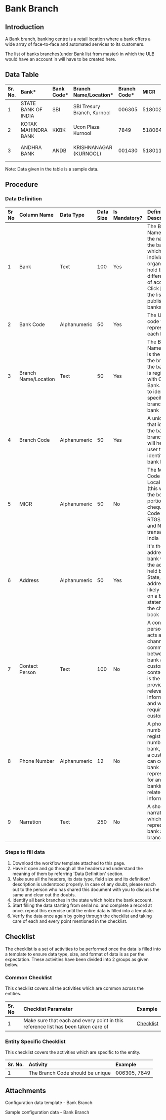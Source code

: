 # Bank Branch

## Introduction <a id="Introduction"></a>

A Bank branch, banking centre is a retail location where a bank offers a wide array of face-to-face and automated services to its customers.

The list of banks branches\(under Bank list from master\) in which the ULB would have an account in will have to be created here.

## Data Table <a id="Data-Table"></a>

| Sr. No. | Bank\* | Bank Code\* | Branch Name/Location\* | Branch Code\* | MICR | Address\* | Contact Person | Phone Number | Narration |
| :--- | :--- | :--- | :--- | :--- | :--- | :--- | :--- | :--- | :--- |
| 1 | STATE BANK OF INDIA | SBI | SBI Tresury Branch, Kurnool | 006305 | 518002007 | COLLECTOR COMPLEX DISTT KURNOOL ANDHRA PRADESH | Branch Manager | 0408743462 | Operating Current Accounts |
| 2 | KOTAK MAHINDRA BANK | KKBK | Ucon Plaza Kurnool | 7849 | 518064002 | Ucon Plaza, Park Road Kurnool | Branch Manager | 0812756943 | Nationalized Bank |
| 3 | ANDHRA BANK | ANDB | KRISHNANAGAR \(KURNOOL\) | 001430 | 518011010 | 80/112 Aabbas Nagarabbasnagar,Kurnool 518002 | Branch Manager | 022-2261759 | Nationalized Bank |

Note: Data given in the table is a sample data.

## Procedure <a id="Procedure"></a>

### Data Definition <a id="Data-Definition"></a>

| Sr No | Column Name | Data Type | Data Size | Is Mandatory? | Definition/ Description |
| :--- | :--- | :--- | :--- | :--- | :--- |
| 1 | Bank | Text | 100 | Yes | The Bank Name defines the name of the bank in which the individual or an organization hold the different type of accounts. Click [here](https://m.rbi.org.in/scripts/bs_viewcontent.aspx?Id=3657) for the list of RBI published banks |
| 2 | Bank Code | Alphanumeric | 50 | Yes | The Unique code which represents each bank |
| 3 | Branch Name/Location | Text | 50 | Yes | The Branch Name/Location is the name of the branch of the bank which is registered with Central Bank. It helps to identify any specific branch of the bank |
| 4 | Branch Code | Alphanumeric | 50 | Yes | A unique code that identifies the bank branch, this will help the user to easily identify the bank branch |
| 5 | MICR | Alphanumeric | 50 | No | The MICR Code is used in Local clearing \(this will be in the bottom portion of the cheque\). IFSC Code used for RTGS, IMPS and NEFT transactions in India |
| 6 | Address | Alphanumeric | 50 | Yes | It's the address of the bank where the account is held by the State, the address is likely printed on a bank statement or in the cheque book |
| 7 | Contact Person | Text | 100 | No | A contact person who acts as a channel of communication between the bank and the customer, a contact person is the one who provides relevant information as and when required by the customer |
| 8 | Phone Number | Alphanumeric | 12 | No | A phone number is the registered number of the bank, wherein a customer can contact a bank representative for any kind of banking-related information |
| 9 | Narration | Text | 250 | No | A short narration which represents the bank and branch |

### Steps to fill data <a id="Steps-to-fill-data"></a>

1. Download the workflow template attached to this page.
2. Have it open and go through all the headers and understand the meaning of them by referring 'Data Definition' section.
3. Make sure all the headers, its data type, field size and its definition/ description is understood properly. In case of any doubt, please reach out to the person who has shared this document with you to discuss the same and clear out the doubts.
4. Identify all bank branches in the state which holds the bank account.
5. Start filling the data starting from serial no. and complete a record at once. repeat this exercise until the entire data is filled into a template.
6. Verify the data once again by going through the checklist and taking care of each and every point mentioned in the checklist.

## Checklist <a id="Checklist"></a>

The checklist is a set of activities to be performed once the data is filled into a template to ensure data type, size, and format of data is as per the expectation. These activities have been divided into 2 groups as given below.

### Common Checklist <a id="Common-Checklist"></a>

This checklist covers all the activities which are common across the entities.

| Sr. No | Checklist Parameter | Example |
| :--- | :--- | :--- |
| 1 | Make sure that each and every point in this reference list has been taken care of | [Checklist](https://digit-discuss.atlassian.net/wiki/spaces/DO/pages/502203140/Checklist) |

### Entity Specific Checklist <a id="Entity-Specific-Checklist"></a>

This checklist covers the activities which are specific to the entity.

| Sr. No. | Activity | Example |
| :--- | :--- | :--- |
| 1 | The Branch Code should be unique | 006305, 7849 |

## Attachments <a id="Attachments"></a>

Configuration data template - Bank Branch

Sample configuration data - Bank Branch

